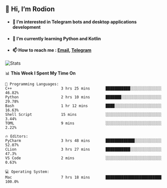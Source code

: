 ## 👋 Hi, I’m Rodion
- #### 👀 I’m interested in Telegram bots and desktop applications development
- #### 🌱 I’m currently learning Python and Kotlin
- #### 📫 How to reach me : [Email](mailto:me@lavn.ml), [Telegram](https://t.me/fast_geek)

![Stats](https://github-readme-stats.vercel.app/api?username=rodion-gudz&show_icons=true&theme=github_dark&hide_border=true&hide=issues&count_private=true&layout=compact)


<!--START_SECTION:waka-->
📊 **This Week I Spent My Time On** 

```text
💬 Programming Languages: 
C++                      3 hrs 25 mins       ███████████░░░░░░░░░░░░░░   46.82% 
Python                   2 hrs 10 mins       ███████░░░░░░░░░░░░░░░░░░   29.78% 
Bash                     1 hr 12 mins        ████░░░░░░░░░░░░░░░░░░░░░   16.63% 
Shell Script             15 mins             ░░░░░░░░░░░░░░░░░░░░░░░░░   3.44% 
TOML                     9 mins              ░░░░░░░░░░░░░░░░░░░░░░░░░   2.22%

🔥 Editors: 
PyCharm                  3 hrs 48 mins       █████████████░░░░░░░░░░░░   52.07% 
CLion                    3 hrs 27 mins       ███████████░░░░░░░░░░░░░░   47.3% 
VS Code                  2 mins              ░░░░░░░░░░░░░░░░░░░░░░░░░   0.63%

💻 Operating System: 
Mac                      7 hrs 18 mins       █████████████████████████   100.0%

```


<!--END_SECTION:waka-->
